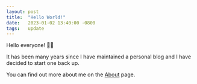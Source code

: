 ```yaml
---
layout: post
title:  "Hello World!"
date:   2023-01-02 13:40:00 -0800
tags:   update
---
```


Hello everyone! 👋🏼

It has been many years since I have maintained a personal blog and I have decided to start one back up.

You can find out more about me on the [About](/about) page.
